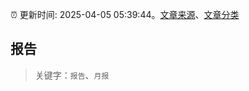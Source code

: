 :alarm_clock: 更新时间: 2025-04-05 05:39:44。[文章来源](/README.md)、[文章分类](/TAGS.md)

## 报告


> 关键字：`报告`、`月报`



